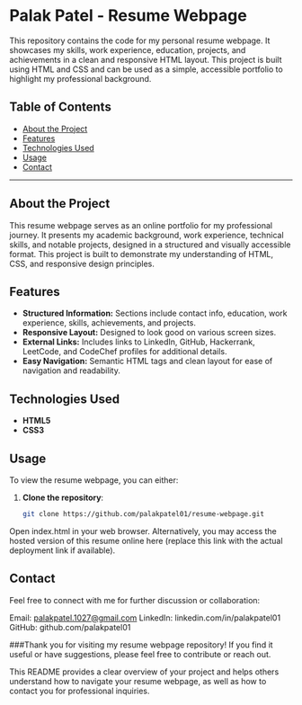 # Palak Patel - Resume Webpage

This repository contains the code for my personal resume webpage. It showcases my skills, work experience, education, projects, and achievements in a clean and responsive HTML layout. This project is built using HTML and CSS and can be used as a simple, accessible portfolio to highlight my professional background.

## Table of Contents
- [About the Project](#about-the-project)
- [Features](#features)
- [Technologies Used](#technologies-used)
- [Usage](#usage)
- [Contact](#contact)

---

## About the Project

This resume webpage serves as an online portfolio for my professional journey. It presents my academic background, work experience, technical skills, and notable projects, designed in a structured and visually accessible format. This project is built to demonstrate my understanding of HTML, CSS, and responsive design principles.

## Features

- **Structured Information:** Sections include contact info, education, work experience, skills, achievements, and projects.
- **Responsive Layout:** Designed to look good on various screen sizes.
- **External Links:** Includes links to LinkedIn, GitHub, Hackerrank, LeetCode, and CodeChef profiles for additional details.
- **Easy Navigation:** Semantic HTML tags and clean layout for ease of navigation and readability.

## Technologies Used

- **HTML5**
- **CSS3**

## Usage

To view the resume webpage, you can either:

1. **Clone the repository**:
   ```bash
   git clone https://github.com/palakpatel01/resume-webpage.git
Open index.html in your web browser.
Alternatively, you may access the hosted version of this resume online here (replace this link with the actual deployment link if available).

## Contact
Feel free to connect with me for further discussion or collaboration:

Email: palakpatel.1027@gmail.com
LinkedIn: linkedin.com/in/palakpatel01
GitHub: github.com/palakpatel01

###Thank you for visiting my resume webpage repository! If you find it useful or have suggestions, please feel free to contribute or reach out.


This README provides a clear overview of your project and helps others understand how to navigate your resume webpage, as well as how to contact you for professional inquiries.

